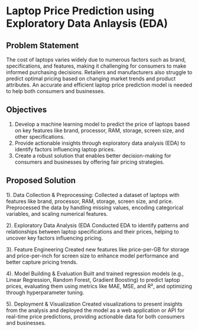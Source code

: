 # Laptop Price Prediction using Exploratory Data Anlaysis (EDA)

## Problem Statement
The cost of laptops varies widely due to numerous factors such as brand, specifications, and features, making it challenging for consumers to make informed purchasing decisions. Retailers and manufacturers also struggle to predict optimal pricing based on changing market trends and product attributes. An accurate and efficient laptop price prediction model is needed to help both consumers and businesses.

## Objectives
1) Develop a machine learning model to predict the price of laptops based on key features like brand, processor, RAM, storage, screen size, and other specifications.
2) Provide actionable insights through exploratory data analysis (EDA) to identify factors influencing laptop prices.
3) Create a robust solution that enables better decision-making for consumers and businesses by offering fair pricing strategies.

## Proposed Solution
1). Data Collection & Preprocessing: Collected a dataset of laptops with features like brand, processor, RAM, storage, screen size, and price. Preprocessed the data by handling missing values, encoding categorical variables, and scaling numerical features.

2). Exploratory Data Analysis (EDA Conducted EDA to identify patterns and relationships between laptop specifications and their prices, helping to uncover key factors influencing pricing.

3). Feature Engineering Created new features like price-per-GB for storage and price-per-inch for screen size to enhance model performance and better capture pricing trends.

4). Model Building & Evaluation Built and trained regression models (e.g., Linear Regression, Random Forest, Gradient Boosting) to predict laptop prices, evaluating them using metrics like MAE, MSE, and R², and optimizing through hyperparameter tuning.

5). Deployment & Visualization Created visualizations to present insights from the analysis and deployed the model as a web application or API for real-time price predictions, providing actionable data for both consumers and businesses.

